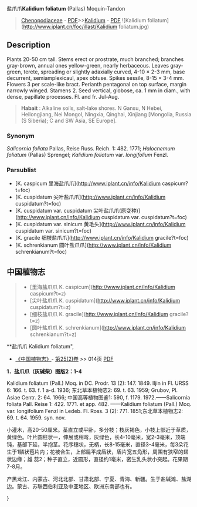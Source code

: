 盐爪爪**Kalidium foliatum** (Pallas) Moquin-Tandon

> [Chenopodiaceae](http://www.iplant.cn/info/Chenopodiaceae?t=foc) - [PDF](http://www.iplant.cn/foc/pdf/Chenopodiaceae.pdf)>>[Kalidium](http://www.iplant.cn/info/Kalidium?t=foc) - [PDF](http://www.iplant.cn/foc/pdf/Kalidium.pdf)
![Kalidium foliatum](http://www.iplant.cn/foc/illast/Kalidium foliatum.jpg)

## Description

Plants 20-50 cm tall. Stems erect or prostrate, much branched; branches gray-brown, annual ones yellow-green, nearly herbaceous. Leaves gray-green, terete, spreading or slightly adaxially curved, 4-10 × 2-3 mm, base decurrent, semiamplexicaul, apex obtuse. Spikes sessile, 8-15 × 3-4 mm. Flowers 3 per scale-like bract. Perianth pentagonal on top surface, margin narrowly winged. Stamens 2. Seed vertical, globose, ca. 1 mm in diam., with dense, papillate processes. Fl. and fr. Jul-Aug.

> **Habait** : 
> Alkaline soils, salt-lake shores. N Gansu, N Hebei, Heilongjiang, Nei Mongol, Ningxia, Qinghai, Xinjiang [Mongolia, Russia (S Siberia); C and SW Asia, SE Europe].

### Synonym
*Salicornia* *foliata* Pallas, Reise Russ. Reich. 1: 482. 1771; *Halocnemum* *foliatum* (Pallas) Sprengel; *Kalidium* *foliatum* var. *longifolium* Fenzl.

### Parsublist

* [K.  caspicum  里海盐爪爪](http://www.iplant.cn/info/Kalidium caspicum?t=foc)
* [K.  cuspidatum  尖叶盐爪爪](http://www.iplant.cn/info/Kalidium cuspidatum?t=foc)
* [K.  cuspidatum var. cuspidatum  尖叶盐爪爪(原变种)](http://www.iplant.cn/info/Kalidium cuspidatum var. cuspidatum?t=foc)
* [K.  cuspidatum var. sinicum  黄毛头](http://www.iplant.cn/info/Kalidium cuspidatum var. sinicum?t=foc)
* [K.  gracile  细枝盐爪爪](http://www.iplant.cn/info/Kalidium gracile?t=foc)
* [K.  schrenkianum  圆叶盐爪爪](http://www.iplant.cn/info/Kalidium schrenkianum?t=foc)

## 中国植物志

> * [里海盐爪爪  K.  caspicum](http://www.iplant.cn/info/Kalidium caspicum?t=z)
> * [尖叶盐爪爪  K.  cuspidatum](http://www.iplant.cn/info/Kalidium cuspidatum?t=z)
> * [细枝盐爪爪  K.  gracile](http://www.iplant.cn/info/Kalidium gracile?t=z)
> * [圆叶盐爪爪  K.  schrenkianum](http://www.iplant.cn/info/Kalidium schrenkianum?t=z)

**盐爪爪 Kalidium foliatum",

* [《中国植物志》](http://www.iplant.cn/frps)- [第25(2)卷](http://www.iplant.cn/frps/vol/25(2)) >> 014页 [PDF](http://www.iplant.cn/frps/pdf/25(2)/014.pdf)

**1．盐爪爪（灰碱柴）图版2：1-4**

Kalidium foliatum (Pall.) Moq. in DC. Prodr. 13 (2): 147. 1849. Iljin in Fl. URSS 6: 166. t. 63. f. 1 a-d. 1936; 东北草本植物志2: 69. t. 63. 1959; Grubov, Pl. Asiae Centr. 2: 64. 1966; 中国高等植物图鉴1: 590, f. 1179. 1972.——Salicornia foliata Pall. Reise 1: 422. 1771. et app. 482. ——Kalidium foliatum (Pall.) Moq. var. longifolium Fenzl in Ledeb. Fl. Ross. 3 (2): 771. 1851;东北草本植物志2: 69. t. 64. 1959. syn. nov.

小灌木，高20-50厘米。茎直立或平卧，多分枝；枝灰褐色，小枝上部近于草质，黄绿色。叶片圆柱状一，伸展或稍弯，灰绿色，长4-10毫米，宽2-3毫米，顶端钝，基部下延，半抱茎。花序穗状，无柄，长8-15毫米，直径3-4毫米，每3朵花生于1鳞状苞片内；花被合生，上部扁平成盾状，盾片宽五角形，周围有狭窄的翅状边缘；雄 蕊2；种子直立，近圆形，直径约1毫米，密生乳头状小突起。花果期7-8月。

产黑龙江、内蒙古、河北北部、甘肃北部、宁夏、青海、新疆。生于盐碱滩、盐湖边。蒙古、苏联西伯利亚及中亚地区、欧洲东南部也有。

}
